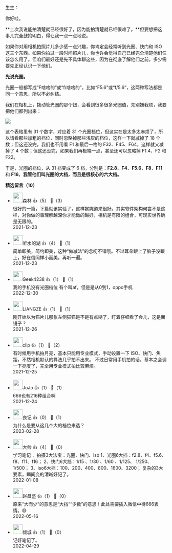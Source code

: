 生生：

你好哇。

**上次我说能拍清楚就已经很好了，因为能拍清楚就已经很难了。**但要想把这事儿完全鼓捣明白，得让我一点一点地说。

如果你对用相机拍照片儿多少感一点兴趣，你肯定会经常听到光圈、快门和 ISO 这三个东西。如果你拍过一段时间照片儿，你也许会觉得自己已经完全清楚他们仨该怎么用了。但咱们最好还是先不具体聊这些，因为在彻底了解他们之前，多少需要先正经认识一下他们。

**先说光圈。**

光圈一般都写成“F啥啥的”或“f/啥啥的”，比如“F5.6”或“f/5.6”，这两种写法都是同一个意思，所以不必纠结。

我们在相机上，拨动管光圈的那个钮，会看到很多很多光圈值，先别嫌我烦，我要把他们都列出来：

![](https://static001.geekbang.org/resource/image/ec/09/ec35f3bb8fafaf0d7yy75fcc8501d909.png?wh=2580x572)

这个表格里有 31 个数字，对应着 31 个光圈档位，但这实在是太多太麻烦了，所以请看那些加粗的档位，同时忽略掉那些浅灰的档位，这样一下就减掉了 18 个数；但这还没完，我们也不用看 F1 和最后一格的 F32、F45、F64，这样就又减掉了 4 个数；但这还没完，如果我们再极端一点，甚至还可以忽略掉 F1.4、F2 和 F22。

于是，光圈的档位，从 31 档变成了 6 档，分别是：**F2.8**、**F4**、**F5.6**、**F8**、**F11** 和 **F16**，**我管他们叫光圈的大档，而且是很核心的六大档。**
<div><strong>精选留言（10）</strong></div><ul>
<li><img src="https://static001.geekbang.org/account/avatar/00/11/1b/a1/efcf7306.jpg" width="30px"><span>森林</span> 👍（5） 💬（3）<div>很好的一篇，下篇就该实验了，这样娓娓道来很好。其实软件架构何尝不是这样，对你做的事理解越深你才能做的越好，相机是有限的组合，可现实世界确是无限的。</div>2021-12-23</li><br/><li><img src="https://static001.geekbang.org/account/avatar/00/16/e8/c9/59bcd490.jpg" width="30px"><span>听水的湖</span> 👍（4） 💬（1）<div>简单即美，简约即美，这种“做减法”的念叨不错哦。不过耳朵跟上了脑子没跟上，好在信同样小而美，再听一遍。</div>2021-12-23</li><br/><li><img src="" width="30px"><span>Geek4238</span> 👍（1） 💬（1）<div>我的手机没有光圈档位 有个叫af，但是是从0到1，oppo手机</div>2022-12-30</li><br/><li><img src="https://static001.geekbang.org/account/avatar/00/0f/be/bb/c089f246.jpg" width="30px"><span>LiANGZE</span> 👍（1） 💬（1）<div>刚开始以为猫片儿那张左侧猫猫是不是有点糊了，盯着仔细看了会儿，这是面镜子？</div>2021-12-26</li><br/><li><img src="https://static001.geekbang.org/account/avatar/00/0f/8d/6c/0c2a26c7.jpg" width="30px"><span>clip</span> 👍（1） 💬（2）<div>有时候用手机拍月亮，基本只能用专业模式，手动设置一下 ISO、快门、焦距，不然相机默认的算法几乎拍不出来。
不过日常用手机拍的话，基本之会调一下亮度了，完全用专业模式拍比较麻烦。</div>2021-12-25</li><br/><li><img src="https://thirdwx.qlogo.cn/mmopen/vi_32/Q0j4TwGTfTLdb4QGblZJu3MZaNwiaQPnZ1n4X4e6dsQa8gg9OOic3S5rJXlpNPQnoLpicicEdicKqWtcXDf0t5oKXfA/132" width="30px"><span>JoJo</span> 👍（1） 💬（1）<div>666也有216种组合啊</div>2021-12-24</li><br/><li><img src="https://static001.geekbang.org/account/avatar/00/0f/c5/1f/8e9ee163.jpg" width="30px"><span>良记</span> 👍（0） 💬（1）<div>为什么是要从这几个大的档位来选？</div>2023-02-28</li><br/><li><img src="https://static001.geekbang.org/account/avatar/00/1d/39/7f/3af0acad.jpg" width="30px"><span>大帅</span> 👍（4） 💬（0）<div>学习笔记：
拍摄3大法宝：光圈、快门、iso
1、光圈6大挡：f2.8、f4、f5.6、f8、f11、f16；
2、快门6大挡：1&#47;15 、1&#47;30 、1&#47;60 、1&#47;125、 1&#47;250、1&#47;500；
3、iso6大挡：100、200、400、800、1600、3200；
复杂的3大要素，瞬间变的清晰好记了。</div>2022-01-08</li><br/><li><img src="https://static001.geekbang.org/account/avatar/00/10/9d/1f/efe2b327.jpg" width="30px"><span>赵昌盛</span> 👍（1） 💬（0）<div>原来“大而少”的意思是“大挡”“少数”的意思！此处需要插入微信中待666表情。😄</div>2022-05-16</li><br/><li><img src="https://static001.geekbang.org/account/avatar/00/2d/a6/6c/6615b92d.jpg" width="30px"><span>倾城</span> 👍（1） 💬（0）<div>记好笔记了。</div>2022-04-29</li><br/>
</ul>